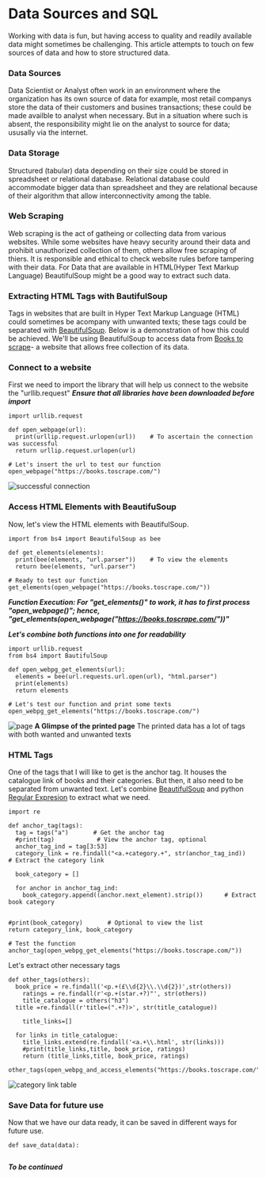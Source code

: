 # Data Sources and SQL
Working with data is fun, but having access to quality and readily available data might sometimes be challenging. This article attempts to touch on few sources of data and how to store structured data.

### Data Sources
Data Scientist or Analyst often work in an environment where the organization has its own source of data for example, most retail companys store the data of their customers and busines transactions; these could be made availble to analyst when necessary. But in a situation where such is absent, the responsibility might lie on the analyst to source for data; ususally via the internet.

### Data Storage
Structured (tabular) data depending on their size could be stored in spreadsheet or relational database. Relational database could accommodate bigger data than  spreadsheet and they are relational because of their algorithm that allow interconnectivity among the table.

### Web Scraping
Web scraping is the act of gatheing or collecting data from various websites. While some websites have heavy security around their data and prohibit unauthorized collection of them, others allow free scraping of thiers. It is responsible and ethical to check website rules before tampering with their data. For Data that are available in HTML(Hyper Text Markup Language) BeautifulSoup might be a good way to extract such data.

### Extracting HTML Tags with BautifulSoup
Tags in websites that are built in Hyper Text Markup Language (HTML) could sometimes be acompany with unwanted texts; these tags could be separated with  [BeautifulSoup](https://www.crummy.com/software/BeautifulSoup/bs4/doc). Below is a demonstration of how this could be achieved. We'll be using BeautifulSoup to access data from [Books to scrape](https://books.toscrape.com/)- a website that allows free collection of its data.


### Connect to a website 
First we need to import the library that will help us connect to the website the "urllib.request"
***Ensure that all libraries have been downloaded before import***
```
import urllib.request

def open_webpage(url):
  print(urllip.request.urlopen(url))    # To ascertain the connection was successful
  return urllip.request.urlopen(url)

# Let's insert the url to test our function
open_webpage("https://books.toscrape.com/")
```

![successful connection]()

### Access HTML Elements with BeautifuSoup
Now, let's view the HTML elements with BeautifulSoup.
```
import from bs4 import BeautifulSoup as bee

def get_elements(elements):
  print(bee(elements, "url.parser"))    # To view the elements 
  return bee(elements, "url.parser")

# Ready to test our function
get_elements(open_webpage("https://books.toscrape.com/"))
```
***Function Execution: For "get_elements()" to work, it has to first process "open_webpage()"; hence, "get_elements(open_webpage("https://books.toscrape.com/"))"***


***Let's combine both functions into one for readability***
```
import urllib.request
from bs4 import BautifulSoup

def open_webpg_get_elements(url):
  elements = bee(url.requests.url.open(url), "html.parser")
  print(elements)
  return elements

# Let's test our function and print some texts
open_webpg_get_elements("https://books.toscrape.com/")

```
![page]()
**A Glimpse of the printed page**
The printed data has a lot of tags with both wanted and unwanted texts

### HTML Tags
One of the tags that I will like to get is the anchor tag. It houses the catalogue link of books and their categories. But then, it also need to be separated from unwanted text. Let's combine [BeautifulSoup](https://www.crummy.com/software/BeautifulSoup/bs4/doc/#navigating-using-tag-names)  and python [Regular Expresion](https://docs.python.org/3/library/re.html) to extract what we need.

```
import re

def anchor_tag(tags):
  tag = tags("a")       # Get the anchor tag
  #print(tag)            # View the anchor tag, optional
  anchor_tag_ind = tag[3:53]
  category_link = re.findall("<a.+category.+", str(anchor_tag_ind))   # Extract the category link

  book_category = []

  for anchor in anchor_tag_ind:
    book_category.append((anchor.next_element).strip())      # Extract book category 


#print(book_category)       # Optional to view the list
return category_link, book_category

# Test the function
anchor_tag(open_webpg_get_elements("https://books.toscrape.com/"))

```
Let's extract other necessary tags


```
def other_tags(others):
  book_price = re.findall('<p.+(£\\d{2}\\.\\d{2})',str(others))
	ratings = re.findall(r'<p.+(star.+?)"', str(others))
	title_catalogue = others("h3")
  title =re.findall(r'title=(".+?)>', str(title_catalogue))

	title_links=[]

  for links in title_catalogue:
	title_links.extend(re.findall('<a.+\\.html', str(links)))
	#print(title_links,title, book_price, ratings)
	return (title_links,title, book_price, ratings)

other_tags(open_webpg_and_access_elements("https://books.toscrape.com/"))
```

![category link table]()

### Save Data for future use
Now that we have our data ready, it can be saved in different ways for future use.

```
def save_data(data):


```




***To be continued***
